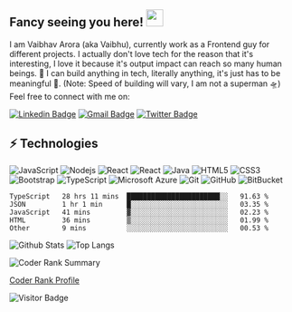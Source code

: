 ## Fancy seeing you here! <img src="https://raw.githubusercontent.com/aemmadi/aemmadi/master/wave.gif" width="30px">

I am Vaibhav Arora (aka Vaibhu), currently work as a Frontend guy for different projects.
I actually don't love tech for the reason that it's interesting, I love it because it's output impact can reach so many human beings. 🙌 
I can build anything in tech, literally anything, it's just has to be meaningful 👼. (Note: Speed of building will vary, I am not a superman 🛸)
Feel free to connect with me on:

[![Linkedin Badge](https://img.shields.io/badge/-vaibhav-blue?style=flat-square&logo=Linkedin&logoColor=white&link=https://www.linkedin.com/in/vaibhav-arora-602476107/)](https://www.linkedin.com/in/vaibhav-arora-602476107/)
[![Gmail Badge](https://img.shields.io/badge/-varora1406@gmail.com-c14438?style=flat-square&logo=Gmail&logoColor=white&link=mailto:varora1406@gmail.com)](mailto:varora1406@gmail.com)
[![Twitter Badge](https://img.shields.io/twitter/follow/vaibhav_arora__?label=Twitter&style=social)](https://img.shields.io/twitter/follow/vaibhav_arora__?label=Twitter&style=social)

## ⚡ Technologies

![JavaScript](https://img.shields.io/badge/-JavaScript-black?style=flat-square&logo=javascript)
![Nodejs](https://img.shields.io/badge/-Nodejs-black?style=flat-square&logo=Node.js)
![React](https://img.shields.io/badge/-React-darkblue?style=flat-square&logo=react)
![React](https://img.shields.io/badge/-Angular-darkred?style=flat-square&logo=angular)
![Java](https://img.shields.io/badge/-java-E34A86?style=flat-square&logo=java)
![HTML5](https://img.shields.io/badge/-HTML5-E34F26?style=flat-square&logo=html5&logoColor=white)
![CSS3](https://img.shields.io/badge/-CSS3-1572B6?style=flat-square&logo=css3)
![Bootstrap](https://img.shields.io/badge/-Bootstrap-563D7C?style=flat-square&logo=bootstrap)
![TypeScript](https://img.shields.io/badge/-TypeScript-007ACC?style=flat-square&logo=typescript)
![Microsoft Azure](https://img.shields.io/badge/Microsoft%20Azure-232F7E?style=flat-square&logo=microsoft-azure)
![Git](https://img.shields.io/badge/-Git-black?style=flat-square&logo=git)
![GitHub](https://img.shields.io/badge/-GitHub-181717?style=flat-square&logo=github)
![BitBucket](https://img.shields.io/badge/-BitBucket-darkblue?style=flat-square&logo=bitbucket)



<!--START_SECTION:waka-->
```text
TypeScript   28 hrs 11 mins  ███████████████████████░░   91.63 % 
JSON         1 hr 1 min      █░░░░░░░░░░░░░░░░░░░░░░░░   03.35 % 
JavaScript   41 mins         ▓░░░░░░░░░░░░░░░░░░░░░░░░   02.23 % 
HTML         36 mins         ▒░░░░░░░░░░░░░░░░░░░░░░░░   01.99 % 
Other        9 mins          ░░░░░░░░░░░░░░░░░░░░░░░░░   00.53 % 
```
<!--END_SECTION:waka-->

![Github Stats](https://github-readme-stats.vercel.app/api?username=varora1406&count_private=true&show_icons=true&include_all_commits=true)
![Top Langs](https://github-readme-stats.vercel.app/api/top-langs/?username=varora1406&hide=TeX&layout=compact)


![Coder Rank Summary](https://cr-ss-service.azurewebsites.net/api/ScreenShot?widget=summary&username=varora1406)

[Coder Rank Profile](https://profile.codersrank.io/user/varora1406)

![Visitor Badge](https://visitor-badge.laobi.icu/badge?page_id=varora1406)
